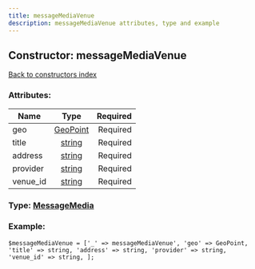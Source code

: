 ```yaml
---
title: messageMediaVenue
description: messageMediaVenue attributes, type and example
---
```

## Constructor: messageMediaVenue  
[Back to constructors index](index.md)



### Attributes:

| Name     |    Type       | Required |
|----------|:-------------:|---------:|
|geo|[GeoPoint](../types/GeoPoint.md) | Required|
|title|[string](../types/string.md) | Required|
|address|[string](../types/string.md) | Required|
|provider|[string](../types/string.md) | Required|
|venue\_id|[string](../types/string.md) | Required|



### Type: [MessageMedia](../types/MessageMedia.md)


### Example:

```
$messageMediaVenue = ['_' => messageMediaVenue', 'geo' => GeoPoint, 'title' => string, 'address' => string, 'provider' => string, 'venue_id' => string, ];
```